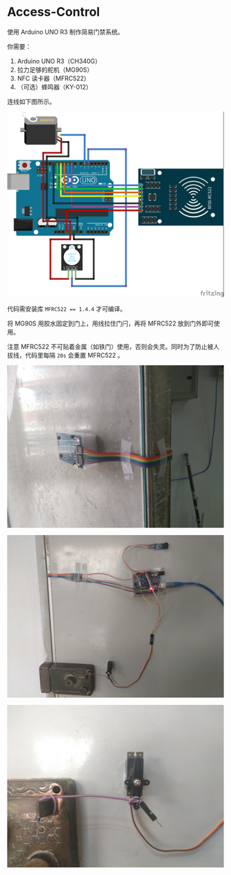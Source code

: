 # Access-Control

使用 Arduino UNO R3 制作简易门禁系统。

你需要：

1. Arduino UNO R3（CH340G）
2. 拉力足够的舵机（MG90S）
3. NFC 读卡器（MFRC522）
4. （可选）蜂鸣器（KY-012）

连线如下图所示。

![连线](main_bb.png)

代码需安装库 `MFRC522 == 1.4.4` 才可编译。

将 MG90S 用胶水固定到门上，用线拉住门闩，再将 MFRC522 放到门外即可使用。

注意 MFRC522 不可贴着金属（如铁门）使用，否则会失灵。同时为了防止被人拔线，代码里每隔 `20s` 会重置 MFRC522 。

![效果](IMG_20190602_144300.jpg)

![效果](IMG_20190602_144620.jpg)

![效果](IMG_20190602_144632.jpg)
